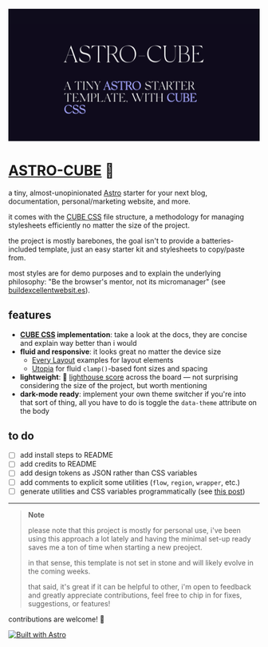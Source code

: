![]('/../public/images/og-image.png)

# [ASTRO-CUBE](https://astro-cube.vercel.app) 🧊

a tiny, almost-unopinionated [Astro](https://astro.build/) starter for your next blog, documentation, personal/marketing website, and more.

it comes with the [CUBE CSS](https://cube.fyi/) file structure, a methodology for managing stylesheets efficiently no matter the size of the project.

the project is mostly barebones, the goal isn't to provide a batteries-included template, just an easy starter kit and stylesheets to copy/paste from.

most styles are for demo purposes and to explain the underlying philosophy: "Be the browser's mentor, not its micromanager" (see [buildexcellentwebsit.es](buildexcellentwebsit.es)).

## features

- **[CUBE CSS](https://cube.fyi/) implementation**: take a look at the docs, they are concise and explain way better than i would
- **fluid and responsive**: it looks great no matter the device size
  - [Every Layout](https://every-layout.dev/) examples for layout elements
  - [Utopia](https://utopia.fyi/) for fluid `clamp()`-based font sizes and spacing
- **lightweight**: 💯 [lighthouse score](https://developer.chrome.com/en/docs/lighthouse/performance/performance-scoring/) across the board — not surprising considering the size of the project, but worth mentioning
- **dark-mode ready**: implement your own theme switcher if you're into that sort of thing, all you have to do is toggle the `data-theme` attribute on the body

## to do

- [ ] add install steps to README
- [ ] add credits to README
- [ ] add design tokens as JSON rather than CSS variables
- [ ] add comments to explicit some utilities (`flow`, `region`, `wrapper`, etc.)
- [ ] generate utilities and CSS variables programmatically (see [this post](https://piccalil.li/blog/i-used-tailwind-for-the-u-in-cube-css-and-i-liked-it/))

---

> **Note**
>
> please note that this project is mostly for personal use, i've been using this approach a lot lately and having the minimal set-up ready saves me a ton of time when starting a new preoject.
>
> in that sense, this template is not set in stone and will likely evolve in the coming weeks.
>
> that said, it's great if it can be helpful to other, i'm open to feedback and greatly appreciate contributions, feel free to chip in for fixes, suggestions, or features!

contributions are welcome! 👋

[![Built with Astro](https://astro.badg.es/v1/built-with-astro.svg)](https://astro.build/)
